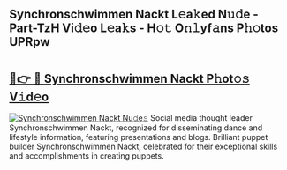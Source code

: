 ## Synchronschwimmen Nackt L𝚎a𝚔ed N𝚞𝚍e - Part-TzH Vi𝚍𝚎o L𝚎a𝚔s - H𝚘𝚝 O𝚗𝚕yf𝚊ns P𝚑𝚘tos UPRpw

# <h2><a href="http://kf4i5a.oniu.top/?m=Synchronschwimmen+Nackt">🔗👉 🔴 Synchronschwimmen Nackt P𝚑ot𝚘𝚜 V𝚒d𝚎o</a></h2>

[![Synchronschwimmen Nackt Nu𝚍e𝚜](https://i.imgur.com/0qMVB7G.gif)](http://kf4i5a.oniu.top/?m=Synchronschwimmen+Nackt)
Social media thought leader Synchronschwimmen Nackt, recognized for disseminating dance and lifestyle information, featuring presentations and blogs. Brilliant puppet builder Synchronschwimmen Nackt, celebrated for their exceptional skills and accomplishments in creating puppets.  
